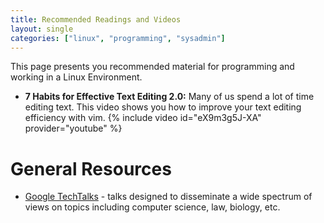 ```yaml
---
title: Recommended Readings and Videos
layout: single
categories: ["linux", "programming", "sysadmin"]
---
```


This page presents you recommended material for programming and working
in a Linux Environment.

-  **7 Habits for Effective Text Editing 2.0:**
    Many of us spend a lot of time editing text. This video shows you
    how to improve your text editing efficiency with vim.
    {% include video id="eX9m3g5J-XA" provider="youtube" %}


General Resources
=================

-   [Google TechTalks](https://www.youtube.com/user/GoogleTechTalks) -
    talks designed to disseminate a wide spectrum of views on topics
    including computer science, law, biology, etc.


